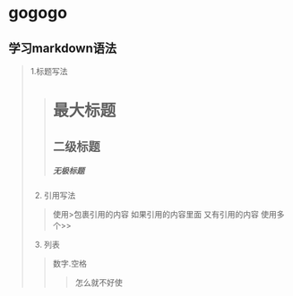 # gogogo

## 学习markdown语法
>1.标题写法
>> # 最大标题
>> ## 二级标题
>> ##### 无极标题
> 2. 引用写法
>> 使用>包裹引用的内容 如果引用的内容里面
又有引用的内容 使用多个>>
> 3. 列表
>> 数字.空格
>>>怎么就不好使